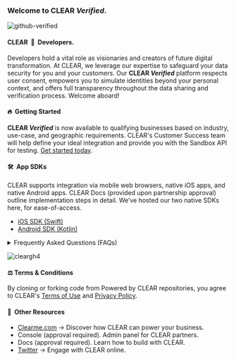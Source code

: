 ### Welcome to CLEAR _Verified_.

![github-verified](https://github.com/clearverified/.github/assets/111535748/f1debe7d-6978-4006-bfd0-d575c4b7ccb6)


#### CLEAR&nbsp; 💙 &nbsp;Developers.
Developers hold a vital role as visionaries and creators of future digital transformation. At CLEAR, we leverage our expertise to safeguard your data security for you and your customers. Our **CLEAR _Verified_** platform respects user consent, empowers you to simulate identities beyond your personal context, and offers full transparency throughout the data sharing and verification process. Welcome aboard!

#### 🔥&nbsp; Getting Started
**CLEAR _Verified_** is now available to qualifying businesses based on industry, use-case, and geographic requirements. CLEAR's Customer Success team will help define your ideal integration and provide you with the Sandbox API for testing. [Get started today](https://www.clearme.com/contact).

#### 🛠️&nbsp; App SDKs
CLEAR supports integration via mobile web browsers, native iOS apps, and native Android apps. CLEAR Docs (provided upon partnership approval) outline implementation steps in detail. We’ve hosted our two native SDKs here, for ease-of-access.
- [iOS SDK (Swift)](https://github.com/clearsecureidentity/clear-ios-sdk)
- [Android SDK (Kotlin)](https://github.com/clearsecureidentity/clear-android-sdk)

<details>
<summary>
  Frequently Asked Questions (FAQs)
</summary>
</details>

![cleargh4](https://github.com/poweredbyclear/.github/assets/111535748/e024a961-5ddf-4c6f-b064-64e027db1b22)

#### ⚖️&nbsp;Terms & Conditions
By cloning or forking code from Powered by CLEAR repositories, you agree to CLEAR's [Terms of Use](https://www.clearme.com/terms-of-use) and [Privacy Policy](https://www.clearme.com/privacy-policy). 

#### 🤔&nbsp; Other Resources 
- [Clearme.com](https://www.clearme.com/solutions-powered-by-clear) -> Discover how CLEAR can power your business.
- Console (approval required). Admin panel for CLEAR partners. 
- Docs (approval required). Learn how to build with CLEAR.
- [Twitter](https://twitter.com/CLEAR) -> Engage with CLEAR online.
